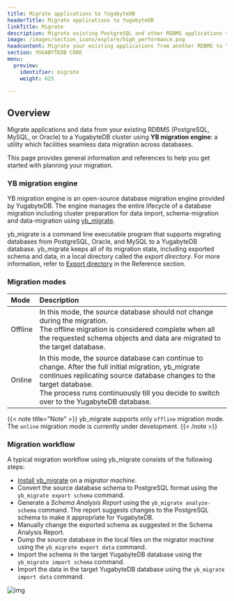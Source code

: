 ```yaml
---
title: Migrate applications to YugabyteDB
headerTitle: Migrate applications to YugabyteDB
linkTitle: Migrate
description: Migrate existing PostgreSQL and other RDBMS applications to YugabyteDB.
image: /images/section_icons/explore/high_performance.png
headcontent: Migrate your existing applications from another RDBMS to YugabyteDB.
section: YUGABYTEDB CORE
menu:
  preview:
    identifier: migrate
    weight: 625

---
```


<!-- <div class="row">
  <div class="col-12 col-md-6 col-lg-12 col-xl-6">
    <a class="section-link icon-offset" href="db-migration-engine/">
      <div class="head">
        <img class="icon" src="/images/section_icons/explore/high_performance.png" aria-hidden="true" />
        <div class="title">Database migration engine</div>
      </div>
      <div class="body">
        Use the yb_migrate database engine to migrate data and applications from other databases to YugabyteDB.
      </div>
    </a>
  </div>

  <div class="col-12 col-md-6 col-lg-12 col-xl-6">
    <a class="section-link icon-offset" href="migration-process-overview/">
      <div class="head">
        <img class="icon" src="/images/section_icons/explore/high_performance.png" aria-hidden="true" />
        <div class="title">Migration process</div>
      </div>
      <div class="body">
        An overview of the migration process to YugabyteDB.
      </div>
    </a>
  </div>

  <div class="col-12 col-md-6 col-lg-12 col-xl-6">
    <a class="section-link icon-offset" href="migrate-from-postgresql/">
      <div class="head">
        <img class="icon" src="/images/section_icons/explore/high_performance.png" aria-hidden="true" />
        <div class="title">Migrate from PostgreSQL</div>
      </div>
      <div class="body">
        Migrate your PostgreSQL data and applications to YugabyteDB.
      </div>
    </a>
  </div>
</div> -->

## Overview

Migrate applications and data from your existing RDBMS (PostgreSQL, MySQL, or Oracle) to a YugabyteDB cluster using **YB migration engine**: a utility which facilities seamless data migration across databases.

This page provides general information and references to help you get started with planning your migration.

### YB migration engine

YB migration engine is an open-source database migration engine provided by YugabyteDB. The engine manages the entire lifecycle of a database migration including cluster preparation for data import, schema-migration and data-migration using [yb_migrate](https://github.com/yugabyte/yb-db-migration).

yb_migrate is a command line executable program that supports migrating databases from PostgreSQL, Oracle, and MySQL to a YugabyteDB database. yb_migrate keeps all of its migration state, including exported schema and data, in a local directory called the *export directory*. For more information, refer to [Export directory](../../reference/connectors/yb-migration-reference/#export-directory) in the Reference section.

### Migration modes

| Mode |  Description |
| :------------- | :----------- |
| Offline | In this mode, the source database should not change during the migration.<br> The offline migration is considered complete when all the requested schema objects and data are migrated to the target database. |
| Online | In this mode, the source database can continue to change. After the full initial migration, yb_migrate continues replicating source database changes to the target database. <br> The process runs continuously till you decide to switch over to the YugabyteDB database. |

{{< note title="Note" >}}
yb_migrate supports only `offline` migration mode. The `online` migration mode is currently under development.
{{< /note >}}

### Migration workflow

A typical migration workflow using yb_migrate consists of the following steps:

- [Install yb_migrate](db-migration-process/#1-install-yb-migrate) on a *migrator machine*.
- Convert the source database schema to PostgreSQL format using the `yb_migrate export schema` command.
- Generate a *Schema Analysis Report* using the `yb_migrate analyze-schema` command. The report suggests changes to the PostgreSQL schema to make it appropriate for YugabyteDB.
- Manually change the exported schema as suggested in the Schema Analysis Report.
- Dump the source database in the local files on the migrator machine using the `yb_migrate export data` command.
- Import the schema in the target YugabyteDB database using the `yb_migrate import schema` command.
- Import the data in the target YugabyteDB database using the `yb_migrate import data` command.

![img](/images/migrate/yb_migrate.png)
